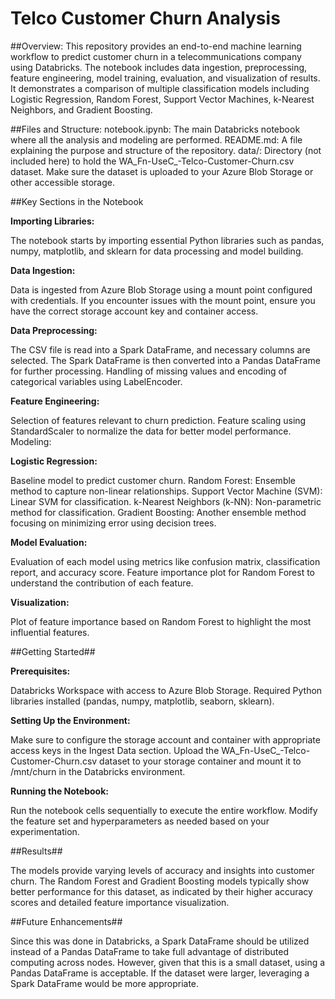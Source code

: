 # Telco Customer Churn Analysis
##Overview:
This repository provides an end-to-end machine learning workflow to predict customer churn in a telecommunications company using Databricks. The notebook includes data ingestion, preprocessing, feature engineering, model training, evaluation, and visualization of results. It demonstrates a comparison of multiple classification models including Logistic Regression, Random Forest, Support Vector Machines, k-Nearest Neighbors, and Gradient Boosting.

##Files and Structure:
notebook.ipynb: The main Databricks notebook where all the analysis and modeling are performed.
README.md: A file explaining the purpose and structure of the repository.
data/: Directory (not included here) to hold the WA_Fn-UseC_-Telco-Customer-Churn.csv dataset. Make sure the dataset is uploaded to your Azure Blob Storage or other accessible storage.

##Key Sections in the Notebook

**Importing Libraries:** 

The notebook starts by importing essential Python libraries such as pandas, numpy, matplotlib, and sklearn for data processing and model building.

**Data Ingestion:** 

Data is ingested from Azure Blob Storage using a mount point configured with credentials. If you encounter issues with the mount point, ensure you have the correct storage account key and container access.

**Data Preprocessing:**

The CSV file is read into a Spark DataFrame, and necessary columns are selected.
The Spark DataFrame is then converted into a Pandas DataFrame for further processing.
Handling of missing values and encoding of categorical variables using LabelEncoder.

**Feature Engineering:**

Selection of features relevant to churn prediction.
Feature scaling using StandardScaler to normalize the data for better model performance.
Modeling:

**Logistic Regression:** 

Baseline model to predict customer churn.
Random Forest: Ensemble method to capture non-linear relationships.
Support Vector Machine (SVM): Linear SVM for classification.
k-Nearest Neighbors (k-NN): Non-parametric method for classification.
Gradient Boosting: Another ensemble method focusing on minimizing error using decision trees.

**Model Evaluation:**

Evaluation of each model using metrics like confusion matrix, classification report, and accuracy score.
Feature importance plot for Random Forest to understand the contribution of each feature.

**Visualization:**

Plot of feature importance based on Random Forest to highlight the most influential features.


##Getting Started##

**Prerequisites:**

Databricks Workspace with access to Azure Blob Storage.
Required Python libraries installed (pandas, numpy, matplotlib, seaborn, sklearn).

**Setting Up the Environment:**

Make sure to configure the storage account and container with appropriate access keys in the Ingest Data section.
Upload the WA_Fn-UseC_-Telco-Customer-Churn.csv dataset to your storage container and mount it to /mnt/churn in the Databricks environment.


**Running the Notebook:**

Run the notebook cells sequentially to execute the entire workflow.
Modify the feature set and hyperparameters as needed based on your experimentation.


##Results##

The models provide varying levels of accuracy and insights into customer churn. The Random Forest and Gradient Boosting models typically show better performance for this dataset, as indicated by their higher accuracy scores and detailed feature importance visualization.

##Future Enhancements##

Since this was done in Databricks, a Spark DataFrame should be utilized instead of a Pandas DataFrame to take full advantage of distributed computing across nodes. However, given that this is a small dataset, using a Pandas DataFrame is acceptable. If the dataset were larger, leveraging a Spark DataFrame would be more appropriate.
